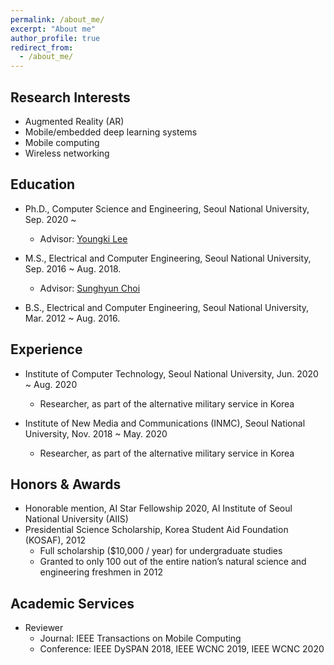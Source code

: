 ```yaml
---
permalink: /about_me/
excerpt: "About me"
author_profile: true
redirect_from: 
  - /about_me/
---
```


## Research Interests

* Augmented Reality (AR)
* Mobile/embedded deep learning systems
* Mobile computing
* Wireless networking

## Education
* Ph.D., Computer Science and Engineering, Seoul National University, Sep. 2020 ~
  * Advisor: [Youngki Lee](http://youngkilee.blogspot.com/) 

* M.S., Electrical and Computer Engineering, Seoul National University, Sep. 2016 ~ Aug. 2018.
  * Advisor: [Sunghyun Choi](https://sites.google.com/view/sunghyun-chois-home) 

* B.S., Electrical and Computer Engineering, Seoul National University, Mar. 2012 ~ Aug. 2016.

## Experience

* Institute of Computer Technology, Seoul National University, Jun. 2020 ~ Aug. 2020
  * Researcher, as part of the alternative military service in Korea

* Institute of New Media and Communications (INMC), Seoul National University, Nov. 2018 ~ May. 2020
  * Researcher, as part of the alternative military service in Korea

## Honors & Awards

* Honorable mention, AI Star Fellowship 2020, AI Institute of Seoul National University (AIIS)
* Presidential Science Scholarship, Korea Student Aid Foundation (KOSAF), 2012
  * Full scholarship ($10,000 / year) for undergraduate studies
  * Granted to only 100 out of the entire nation’s natural science and engineering freshmen in 2012 

## Academic Services

* Reviewer
  * Journal: IEEE Transactions on Mobile Computing
  * Conference: IEEE DySPAN 2018, IEEE WCNC 2019, IEEE WCNC 2020
